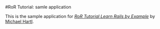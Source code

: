 #RoR Tutorial: samle application

This is the sample application for [*RoR Tutorial Learn Rails by Example*](http://railstutorial.org) by [Michael Hartl](http://michaelhartl.com).

